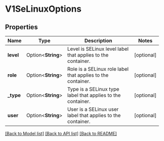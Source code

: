 # V1SeLinuxOptions

## Properties

Name | Type | Description | Notes
------------ | ------------- | ------------- | -------------
**level** | Option<**String**> | Level is SELinux level label that applies to the container. | [optional]
**role** | Option<**String**> | Role is a SELinux role label that applies to the container. | [optional]
**_type** | Option<**String**> | Type is a SELinux type label that applies to the container. | [optional]
**user** | Option<**String**> | User is a SELinux user label that applies to the container. | [optional]

[[Back to Model list]](../README.md#documentation-for-models) [[Back to API list]](../README.md#documentation-for-api-endpoints) [[Back to README]](../README.md)


